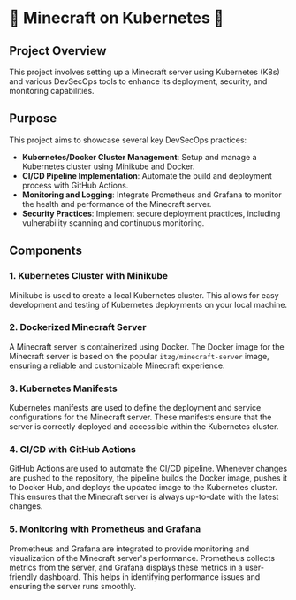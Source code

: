 # 🚀 Minecraft on Kubernetes 🚀

## Project Overview

This project involves setting up a Minecraft server using Kubernetes (K8s) and various DevSecOps tools to enhance its deployment, security, and monitoring capabilities.

## Purpose

This project aims to showcase several key DevSecOps practices:
- **Kubernetes/Docker Cluster Management**: Setup and manage a Kubernetes cluster using Minikube and Docker.
- **CI/CD Pipeline Implementation**: Automate the build and deployment process with GitHub Actions.
- **Monitoring and Logging**: Integrate Prometheus and Grafana to monitor the health and performance of the Minecraft server.
- **Security Practices**: Implement secure deployment practices, including vulnerability scanning and continuous monitoring.

## Components

### 1. Kubernetes Cluster with Minikube

Minikube is used to create a local Kubernetes cluster. This allows for easy development and testing of Kubernetes deployments on your local machine.

### 2. Dockerized Minecraft Server

A Minecraft server is containerized using Docker. The Docker image for the Minecraft server is based on the popular `itzg/minecraft-server` image, ensuring a reliable and customizable Minecraft experience.

### 3. Kubernetes Manifests

Kubernetes manifests are used to define the deployment and service configurations for the Minecraft server. These manifests ensure that the server is correctly deployed and accessible within the Kubernetes cluster.

### 4. CI/CD with GitHub Actions

GitHub Actions are used to automate the CI/CD pipeline. Whenever changes are pushed to the repository, the pipeline builds the Docker image, pushes it to Docker Hub, and deploys the updated image to the Kubernetes cluster. This ensures that the Minecraft server is always up-to-date with the latest changes.

### 5. Monitoring with Prometheus and Grafana

Prometheus and Grafana are integrated to provide monitoring and visualization of the Minecraft server's performance. Prometheus collects metrics from the server, and Grafana displays these metrics in a user-friendly dashboard. This helps in identifying performance issues and ensuring the server runs smoothly.


